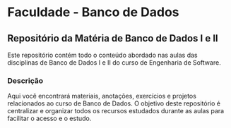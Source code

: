 # Faculdade - Banco de Dados

## Repositório da Matéria de Banco de Dados I e II

Este repositório contém todo o conteúdo abordado nas aulas das disciplinas de Banco de Dados I e II do curso de Engenharia de Software.

### Descrição

Aqui você encontrará materiais, anotações, exercícios e projetos relacionados ao curso de Banco de Dados. O objetivo deste repositório é centralizar e organizar todos os recursos estudados durante as aulas para facilitar o acesso e o estudo.

